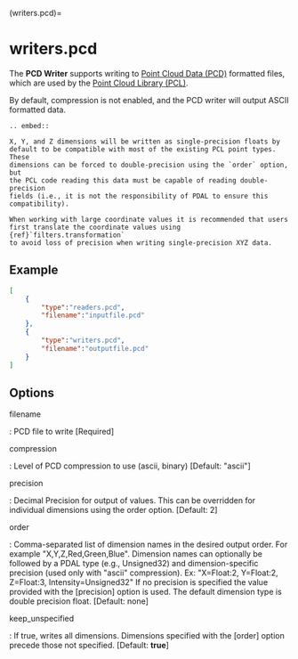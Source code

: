 (writers.pcd)=

# writers.pcd

The **PCD Writer** supports writing to [Point Cloud Data (PCD)] formatted
files, which are used by the [Point Cloud Library (PCL)].

By default, compression is not enabled, and the PCD writer will output ASCII
formatted data.

```{eval-rst}
.. embed::
```

```{note}
X, Y, and Z dimensions will be written as single-precision floats by
default to be compatible with most of the existing PCL point types. These
dimensions can be forced to double-precision using the `order` option, but
the PCL code reading this data must be capable of reading double-precision
fields (i.e., it is not the responsibility of PDAL to ensure this
compatibility).
```

```{note}
When working with large coordinate values it is recommended that users
first translate the coordinate values using {ref}`filters.transformation`
to avoid loss of precision when writing single-precision XYZ data.
```

## Example

```json
[
    {
        "type":"readers.pcd",
        "filename":"inputfile.pcd"
    },
    {
        "type":"writers.pcd",
        "filename":"outputfile.pcd"
    }
]
```

## Options

filename

: PCD file to write \[Required\]

compression

: Level of PCD compression to use (ascii, binary) \[Default:
  "ascii"\]

precision

: Decimal Precision for output of values. This can be overridden for individual
  dimensions using the order option. \[Default: 2\]

order

: Comma-separated list of dimension names in the desired output order. For
  example "X,Y,Z,Red,Green,Blue". Dimension names can optionally be followed
  by a PDAL type (e.g., Unsigned32) and dimension-specific precision (used only
  with "ascii" compression).  Ex: "X=Float:2, Y=Float:2, Z=Float:3,
  Intensity=Unsigned32" If no precision is specified the value provided with
  the [precision] option is used.  The default dimension type is double
  precision float. \[Default: none\]

keep_unspecified

: If true, writes all dimensions. Dimensions specified with the [order] option
  precede those not specified. \[Default: **true**\]

```{include} writer_opts.md
```

[point cloud data (pcd)]: https://pcl-tutorials.readthedocs.io/en/latest/pcd_file_format.html
[point cloud library (pcl)]: http://pointclouds.org

